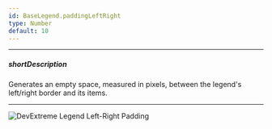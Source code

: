 ```yaml
---
id: BaseLegend.paddingLeftRight
type: Number
default: 10
---
```

---
##### shortDescription
Generates an empty space, measured in pixels, between the legend's left/right border and its items.

---
![DevExtreme Legend Left-Right Padding](/images/ChartJS/LegendPaddingLeftRight.png)